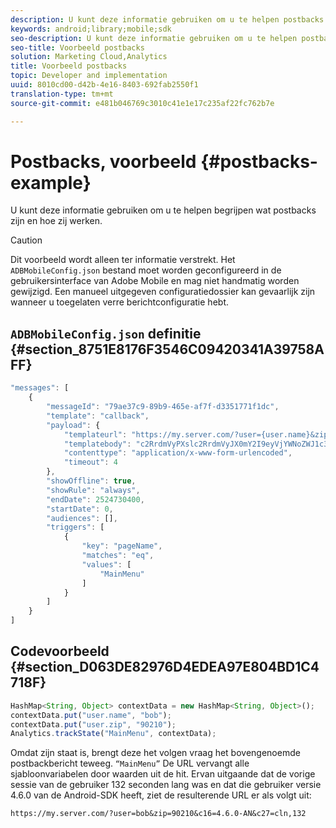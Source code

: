 ```yaml
---
description: U kunt deze informatie gebruiken om u te helpen postbacks zijn en hoe zij werken.
keywords: android;library;mobile;sdk
seo-description: U kunt deze informatie gebruiken om u te helpen postbacks zijn en hoe zij werken.
seo-title: Voorbeeld postbacks
solution: Marketing Cloud,Analytics
title: Voorbeeld postbacks
topic: Developer and implementation
uuid: 8010cd00-d42b-4e16-8403-692fab2550f1
translation-type: tm+mt
source-git-commit: e481b046769c3010c41e1e17c235af22fc762b7e

---
```



# Postbacks, voorbeeld {#postbacks-example}

U kunt deze informatie gebruiken om u te helpen begrijpen wat postbacks zijn en hoe zij werken.

>[!CAUTION]
>
>Dit voorbeeld wordt alleen ter informatie verstrekt. Het `ADBMobileConfig.json` bestand moet worden geconfigureerd in de gebruikersinterface van Adobe Mobile en mag niet handmatig worden gewijzigd. Een manueel uitgegeven configuratiedossier kan gevaarlijk zijn wanneer u toegelaten verre berichtconfiguratie hebt.

## `ADBMobileConfig.json` definitie {#section_8751E8176F3546C09420341A39758AFF}

```js
"messages": [ 
    { 
        "messageId": "79ae37c9-89b9-465e-af7f-d3351771f1dc", 
        "template": "callback", 
        "payload": {  
            "templateurl": "https://my.server.com/?user={user.name}&zip={user.zip}&c16={%sdkver%}&c27=cln,{a.PrevSessionLength}", 
            "templatebody": "c2RrdmVyPXslc2RrdmVyJX0mY2I9eyVjYWNoZWJ1c3QlfSZjbGllbnRJZD17bi5jbGllbnQuaWR9JnRzPXsldGltZXN0YW1wVSV9JnRzej17JXRpbWVzdGFtcFolfQ==", 
            "contenttype": "application/x-www-form-urlencoded",  
            "timeout": 4 
        }, 
        "showOffline": true, 
        "showRule": "always", 
        "endDate": 2524730400, 
        "startDate": 0, 
        "audiences": [], 
        "triggers": [ 
            { 
                "key": "pageName", 
                "matches": "eq", 
                "values": [ 
                    "MainMenu" 
                ] 
            } 
        ] 
    } 
] 
```

## Codevoorbeeld {#section_D063DE82976D4EDEA97E804BD1C4718F}

```js
HashMap<String, Object> contextData = new HashMap<String, Object>(); 
contextData.put("user.name", "bob"); 
contextData.put("user.zip", "90210"); 
Analytics.trackState("MainMenu", contextData);
```

Omdat zijn staat is, brengt deze het volgen vraag het bovengenoemde postbackbericht teweeg. `“MainMenu”` De URL vervangt alle sjabloonvariabelen door waarden uit de hit. Ervan uitgaande dat de vorige sessie van de gebruiker 132 seconden lang was en dat die gebruiker versie 4.6.0 van de Android-SDK heeft, ziet de resulterende URL er als volgt uit:

`https://my.server.com/?user=bob&zip=90210&c16=4.6.0-AN&c27=cln,132`

